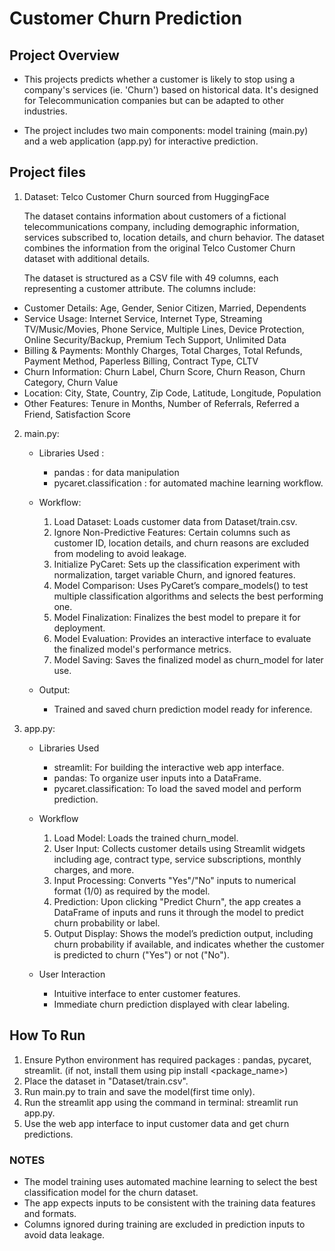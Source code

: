 # Customer Churn Prediction

## Project Overview
*  This projects predicts whether a customer is likely to stop using a company's services (ie. 'Churn') based on historical data. It's designed for Telecommunication companies but can be adapted to other industries.

* The project includes two main components: model training (main.py) and a web application (app.py) for interactive prediction.

## Project files
1. Dataset: Telco Customer Churn sourced from HuggingFace
    
    The dataset contains information about customers of a fictional telecommunications company, including demographic information, services subscribed to, location details, and churn behavior. The dataset combines the information from the original Telco Customer Churn dataset with additional details.

    The dataset is structured as a CSV file with 49 columns, each representing a customer attribute. The columns include:
* Customer Details: Age, Gender, Senior Citizen, Married, Dependents
* Service Usage: Internet Service, Internet Type, Streaming TV/Music/Movies, Phone Service, Multiple Lines, Device Protection, Online Security/Backup, Premium Tech Support, Unlimited Data
* Billing & Payments: Monthly Charges, Total Charges, Total Refunds, Payment Method, Paperless Billing, Contract Type, CLTV
* Churn Information: Churn Label, Churn Score, Churn Reason, Churn Category, Churn Value
* Location: City, State, Country, Zip Code, Latitude, Longitude, Population
* Other Features: Tenure in Months, Number of Referrals, Referred a Friend, Satisfaction Score

2. main.py:
    * Libraries Used : 
        * pandas : for data manipulation
        * pycaret.classification : for automated machine learning workflow.

    * Workflow:
        1. Load Dataset: Loads customer data from Dataset/train.csv.
        2. Ignore Non-Predictive Features: Certain columns such as customer ID, location details, and churn reasons are excluded from modeling to avoid leakage.
        3. Initialize PyCaret: Sets up the classification experiment with normalization, target variable Churn, and ignored features.
        4. Model Comparison: Uses PyCaret’s compare_models() to test multiple classification algorithms and selects the best performing one.
        5. Model Finalization: Finalizes the best model to prepare it for deployment.
        6. Model Evaluation: Provides an interactive interface to evaluate the finalized model's performance metrics.
        7. Model Saving: Saves the finalized model as churn_model for later use.

    * Output:

        * Trained and saved churn prediction model ready for inference.

3. app.py:
    * Libraries Used
        * streamlit: For building the interactive web app interface.
        * pandas: To organize user inputs into a DataFrame.
        * pycaret.classification: To load the saved model and perform prediction.

    * Workflow
        1. Load Model: Loads the trained churn_model.
        2. User Input: Collects customer details using Streamlit widgets including age, contract type, service subscriptions, monthly charges, and more.
        3. Input Processing: Converts "Yes"/"No" inputs to numerical format (1/0) as required by the model.
        4. Prediction: Upon clicking "Predict Churn", the app creates a DataFrame of inputs and runs it through the model to predict churn probability or label.
        5. Output Display: Shows the model’s prediction output, including churn probability if available, and indicates whether the customer is predicted to churn ("Yes") or not ("No").

    * User Interaction
        * Intuitive interface to enter customer features.
        * Immediate churn prediction displayed with clear labeling.

## How To Run

1. Ensure Python environment has required packages : pandas, pycaret, streamlit. (if not, install them using pip install <package_name>)
2. Place the dataset in "Dataset/train.csv".
3. Run main.py to train and save the model(first time only).
4. Run the streamlit app using the command in terminal: streamlit run app.py.
5. Use the web app interface to input customer data and get churn predictions.


### NOTES
* The model training uses automated machine learning to select the best classification model for the churn dataset.
* The app expects inputs to be consistent with the training data features and formats. 
* Columns ignored during training are excluded in prediction inputs to avoid data leakage.

        



